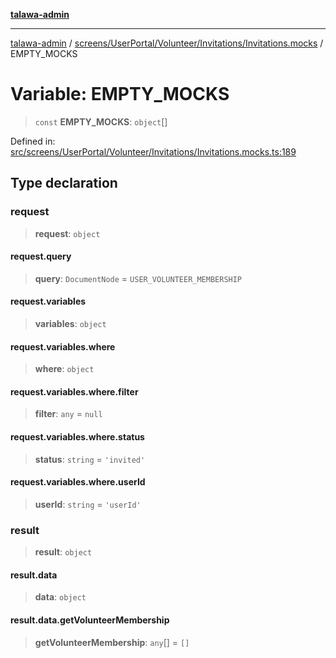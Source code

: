 [**talawa-admin**](../../../../../../README.md)

***

[talawa-admin](../../../../../../README.md) / [screens/UserPortal/Volunteer/Invitations/Invitations.mocks](../README.md) / EMPTY\_MOCKS

# Variable: EMPTY\_MOCKS

> `const` **EMPTY\_MOCKS**: `object`[]

Defined in: [src/screens/UserPortal/Volunteer/Invitations/Invitations.mocks.ts:189](https://github.com/gautam-divyanshu/talawa-admin/blob/2490b2ea9583ec972ca984b1d93932def1c9f92b/src/screens/UserPortal/Volunteer/Invitations/Invitations.mocks.ts#L189)

## Type declaration

### request

> **request**: `object`

#### request.query

> **query**: `DocumentNode` = `USER_VOLUNTEER_MEMBERSHIP`

#### request.variables

> **variables**: `object`

#### request.variables.where

> **where**: `object`

#### request.variables.where.filter

> **filter**: `any` = `null`

#### request.variables.where.status

> **status**: `string` = `'invited'`

#### request.variables.where.userId

> **userId**: `string` = `'userId'`

### result

> **result**: `object`

#### result.data

> **data**: `object`

#### result.data.getVolunteerMembership

> **getVolunteerMembership**: `any`[] = `[]`
